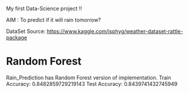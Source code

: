 My first Data-Science project !!

AIM : To predict if it will rain tomorrow?

DataSet Source: https://www.kaggle.com/jsphyg/weather-dataset-rattle-package

# Random Forest
Rain_Prediction has Random Forest version of implementation. 
Train Accuracy: 0.8482859729219143
Test Accuracy:  0.8439741432745949
